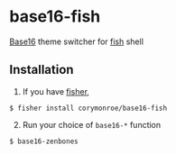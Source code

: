 # base16-fish
[Base16](http://github.com/tinted-theming/home/) theme switcher for [fish](https://fishshell.com) shell

## Installation
1. If you have [fisher](https://github.com/jorgebucaran/fisher),
```
$ fisher install corymonroe/base16-fish
```

2. Run your choice of `base16-*` function
```
$ base16-zenbones
```
